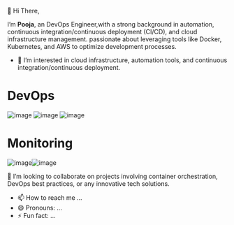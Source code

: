  👋 Hi There, 
 
 I’m **Pooja**, an DevOps Engineer,with a strong background in automation, continuous integration/continuous deployment (CI/CD), and cloud infrastructure management. 
 passionate about leveraging tools like Docker, Kubernetes, and AWS to optimize development processes.
 - 👀 I’m interested in cloud infrastructure, automation tools, and continuous integration/continuous deployment.
 
 # DevOps
 ![image](https://github.com/user-attachments/assets/1fd27f39-d581-4071-b003-2141f09f44ee)  ![image](https://github.com/user-attachments/assets/e03d8964-17b7-4983-ac4e-e2ceeec73f7e)  ![image](https://github.com/user-attachments/assets/90b4399e-9174-47aa-9f6a-d6f50ae0fda3)

# Monitoring
![image](https://github.com/user-attachments/assets/b50099b6-99b8-4ff9-97eb-09fb88fbd445)![image](https://github.com/user-attachments/assets/f13c3094-f539-4c75-a099-8b34f97a3705)






 










 

💞️ I’m looking to collaborate on projects involving container orchestration, DevOps best practices, or any innovative tech solutions.
- 📫 How to reach me ...
- 😄 Pronouns: ...
- ⚡ Fun fact: ...

<!---
pooja-bhavani/pooja-bhavani is a ✨ special ✨ repository because its `README.md` (this file) appears on your GitHub profile.
You can click the Preview link to take a look at your changes.
--->
